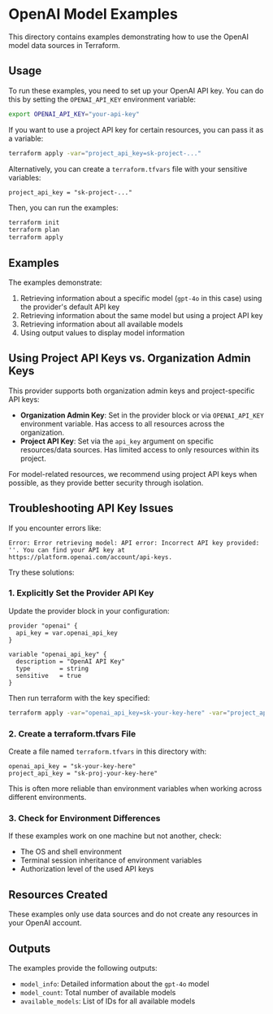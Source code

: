 # OpenAI Model Examples

This directory contains examples demonstrating how to use the OpenAI model data sources in Terraform.

## Usage

To run these examples, you need to set up your OpenAI API key. You can do this by setting the `OPENAI_API_KEY` environment variable:

```bash
export OPENAI_API_KEY="your-api-key"
```

If you want to use a project API key for certain resources, you can pass it as a variable:

```bash
terraform apply -var="project_api_key=sk-project-..."
```

Alternatively, you can create a `terraform.tfvars` file with your sensitive variables:

```
project_api_key = "sk-project-..."
```

Then, you can run the examples:

```bash
terraform init
terraform plan
terraform apply
```

## Examples

The examples demonstrate:

1. Retrieving information about a specific model (`gpt-4o` in this case) using the provider's default API key
2. Retrieving information about the same model but using a project API key
3. Retrieving information about all available models
4. Using output values to display model information

## Using Project API Keys vs. Organization Admin Keys

This provider supports both organization admin keys and project-specific API keys:

- **Organization Admin Key**: Set in the provider block or via `OPENAI_API_KEY` environment variable. Has access to all resources across the organization.
- **Project API Key**: Set via the `api_key` argument on specific resources/data sources. Has limited access to only resources within its project.

For model-related resources, we recommend using project API keys when possible, as they provide better security through isolation.

## Troubleshooting API Key Issues

If you encounter errors like:

```
Error: Error retrieving model: API error: Incorrect API key provided: ''. You can find your API key at https://platform.openai.com/account/api-keys.
```

Try these solutions:

### 1. Explicitly Set the Provider API Key

Update the provider block in your configuration:

```hcl
provider "openai" {
  api_key = var.openai_api_key
}

variable "openai_api_key" {
  description = "OpenAI API Key"
  type        = string
  sensitive   = true
}
```

Then run terraform with the key specified:

```bash
terraform apply -var="openai_api_key=sk-your-key-here" -var="project_api_key=sk-proj-your-key-here"
```

### 2. Create a terraform.tfvars File

Create a file named `terraform.tfvars` in this directory with:

```
openai_api_key = "sk-your-key-here"
project_api_key = "sk-proj-your-key-here"
```

This is often more reliable than environment variables when working across different environments.

### 3. Check for Environment Differences

If these examples work on one machine but not another, check:
- The OS and shell environment 
- Terminal session inheritance of environment variables
- Authorization level of the used API keys

## Resources Created

These examples only use data sources and do not create any resources in your OpenAI account.

## Outputs

The examples provide the following outputs:

- `model_info`: Detailed information about the `gpt-4o` model
- `model_count`: Total number of available models 
- `available_models`: List of IDs for all available models 